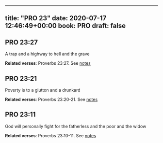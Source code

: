 
---
title: "PRO 23"
date: 2020-07-17 12:46:49+00:00
book: PRO
draft: false
---

## PRO 23:27

A trap and a highway to hell and the grave

**Related verses**: Proverbs 23:27. See [notes](https://my.bible.com/notes/3475685583006458601)


## PRO 23:21

Poverty is to a glutton and a drunkard

**Related verses**: Proverbs 23:20-21. See [notes](https://my.bible.com/notes/3475684121534784208)


## PRO 23:11

God will personally fight for the fatherless and the poor and the widow

**Related verses**: Proverbs 23:10-11. See [notes](https://my.bible.com/notes/3475682402616730289)

